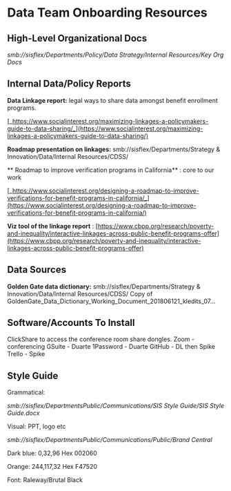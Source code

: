 # Data Team Onboarding Resources

## High-Level Organizational Docs

_smb://sisflex/Departments/Policy/Data Strategy/Internal Resources/Key Org Docs_

## Internal Data/Policy Reports

**Data Linkage report:** legal ways to share data amongst benefit enrollment programs.

[_https://www.socialinterest.org/maximizing-linkages-a-policymakers-guide-to-data-sharing/_](https://www.socialinterest.org/maximizing-linkages-a-policymakers-guide-to-data-sharing/)

**Roadmap presentation on linkages:** smb://sisflex/Departments/Strategy &amp; Innovation/Data/Internal Resources/CDSS/

** Roadmap to improve verification programs in California** : core to our work

[_https://www.socialinterest.org/designing-a-roadmap-to-improve-verifications-for-benefit-programs-in-california/_](https://www.socialinterest.org/designing-a-roadmap-to-improve-verifications-for-benefit-programs-in-california/)

**Viz tool of the linkage report** : [https://www.cbpp.org/research/poverty-and-inequality/interactive-linkages-across-public-benefit-programs-offer](https://www.cbpp.org/research/poverty-and-inequality/interactive-linkages-across-public-benefit-programs-offer)

## Data Sources

**Golden Gate data dictionary:** smb://sisflex/Departments/Strategy &amp; Innovation/Data/Internal Resources/CDSS/ Copy of GoldenGate\_Data\_Dictionary\_Working\_Document\_201806121\_kledits\_07...

## Software/Accounts To Install
ClickShare to access the conference room share dongles.
Zoom - conferencing
GSuite - Duarte
1Password - Duarte
GitHub - DL then Spike
Trello - Spike


## Style Guide

Grammatical:

_smb://sisflex/DepartmentsPublic/Communications/SIS Style Guide/SIS Style Guide.docx_

Visual: PPT, logo etc

_smb://sisflex/DepartmentsPublic/Communications/Public/Brand Central_

Dark blue: 0,32,96 Hex 002060

Orange: 244,117,32 Hex F47520

Font: Raleway/Brutal Black